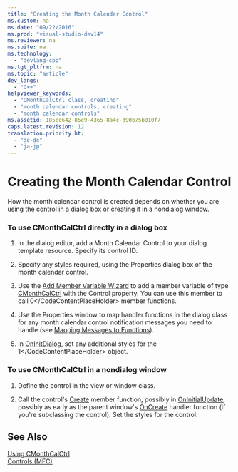 ```yaml
---
title: "Creating the Month Calendar Control"
ms.custom: na
ms.date: "09/22/2016"
ms.prod: "visual-studio-dev14"
ms.reviewer: na
ms.suite: na
ms.technology: 
  - "devlang-cpp"
ms.tgt_pltfrm: na
ms.topic: "article"
dev_langs: 
  - "C++"
helpviewer_keywords: 
  - "CMonthCalCtrl class, creating"
  - "month calendar controls, creating"
  - "month calendar controls"
ms.assetid: 185cc642-85e9-4365-8a4c-d90b75b010f7
caps.latest.revision: 12
translation.priority.ht: 
  - "de-de"
  - "ja-jp"
---
```

# Creating the Month Calendar Control
How the month calendar control is created depends on whether you are using the control in a dialog box or creating it in a nondialog window.  
  
### To use CMonthCalCtrl directly in a dialog box  
  
1.  In the dialog editor, add a Month Calendar Control to your dialog template resource. Specify its control ID.  
  
2.  Specify any styles required, using the Properties dialog box of the month calendar control.  
  
3.  Use the [Add Member Variable Wizard](../vs140/adding-a-member-variable---visual-c---.md) to add a member variable of type [CMonthCalCtrl](../vs140/cmonthcalctrl-class.md) with the Control property. You can use this member to call <CodeContentPlaceHolder>0\</CodeContentPlaceHolder> member functions.  
  
4.  Use the Properties window to map handler functions in the dialog class for any month calendar control notification messages you need to handle (see [Mapping Messages to Functions](../vs140/mapping-messages-to-functions.md)).  
  
5.  In [OnInitDialog](../vs140/cdialog--oninitdialog.md), set any additional styles for the <CodeContentPlaceHolder>1\</CodeContentPlaceHolder> object.  
  
### To use CMonthCalCtrl in a nondialog window  
  
1.  Define the control in the view or window class.  
  
2.  Call the control's [Create](../vs140/cmonthcalctrl--create.md) member function, possibly in [OnInitialUpdate](../vs140/cview--oninitialupdate.md), possibly as early as the parent window's [OnCreate](../vs140/cwnd--oncreate.md) handler function (if you're subclassing the control). Set the styles for the control.  
  
## See Also  
 [Using CMonthCalCtrl](../vs140/using-cmonthcalctrl.md)   
 [Controls (MFC)](../vs140/controls--mfc-.md)